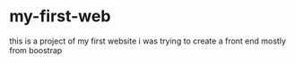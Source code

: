 # my-first-web
this is a project of my first website
i was trying to create a front end mostly from boostrap
